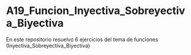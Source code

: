 # A19_Funcion_Inyectiva_Sobreyectiva_Biyectiva
En este repositorio resuelvo 6 ejercicios del tema de  funciones (Inyectiva_Sobreyectiva_Biyectiva)
